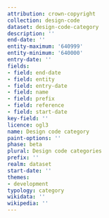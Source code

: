 ```yaml
---
attribution: crown-copyright
collection: design-code
dataset: design-code-category
description: ''
end-date: ''
entity-maximum: '640999'
entity-minimum: '640000'
entry-date: ''
fields:
- field: end-date
- field: entity
- field: entry-date
- field: name
- field: prefix
- field: reference
- field: start-date
key-field: ''
licence: ogl3
name: Design code category
paint-options: ''
phase: beta
plural: Design code categories
prefix: ''
realm: dataset
start-date: ''
themes:
- development
typology: category
wikidata: ''
wikipedia: ''
---
```

